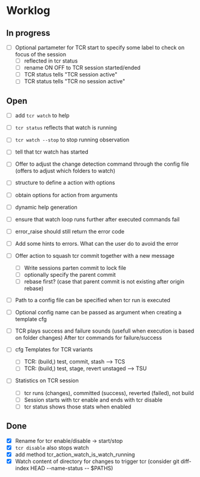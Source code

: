 # Worklog

## In progress

* [ ] Optional partameter for TCR start to specify some label to check on focus of the session
  * [ ] reflected in tcr status
  * [ ] rename ON OFF to TCR <name> session started/ended
  * [ ] TCR status tells "TCR session <name> active"
  * [ ] TCR status tells "TCR no session active"

## Open

* [ ] add `tcr watch` to help
* [ ] `tcr status` reflects that watch is running
* [ ] `tcr watch --stop` to stop running observation
* [ ] tell that tcr watch has started
  
* [ ] Offer to adjust the change detection command through the config file (offers to adjust which folders to watch)

* [ ] structure to define a action with options
* [ ] obtain options for action from arguments
* [ ] dynamic help generation

* [ ] ensure that watch loop runs further after executed commands fail
* [ ] error_raise should still return the error code
* [ ] Add some hints to errors. What can the user do to avoid the error

* [ ] Offer action to squash tcr commit together with a new message
  * [ ] Write sessions parten commit to lock file
  * [ ] optionally specify the parent commit
  * [ ] rebase first? (case that parent commit is not existing after origin rebase)

* [ ] Path to a config file can be specified when tcr run is executed
* [ ] Optional config name can be passed as argument when creating a template cfg

* [ ] TCR plays success and failure sounds (usefull when execution is based on folder changes) After tcr commands for failure/success

* [ ] cfg Templates for TCR variants
  * [ ] TCR: (build,) test, commit, stash --> TCS
  * [ ] TCR: (build,) test, stage, revert unstaged --> TSU

* [ ] Statistics on TCR session
  * [ ] tcr runs (changes), committed (success), reverted (failed), not build
  * [ ] Session starts with tcr enable and ends with tcr disable
  * [ ] tcr status shows those stats when enabled

## Done

* [x] Rename for tcr enable/disable -> start/stop
* [x] `tcr disable` also stops watch
* [x] add method tcr_action_watch_is_watch_running
* [x] Watch content of directory for changes to trigger tcr (consider git diff-index HEAD  --name-status -- $PATHS)
